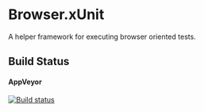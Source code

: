 # Browser.xUnit
A helper framework for executing browser oriented tests.

## Build Status
#### AppVeyor
[![Build status](https://ci.appveyor.com/api/projects/status/n4y4si86xouig8va/branch/develop?svg=true)](https://ci.appveyor.com/project/RichiCoder1/browser-xunit/branch/develop)
